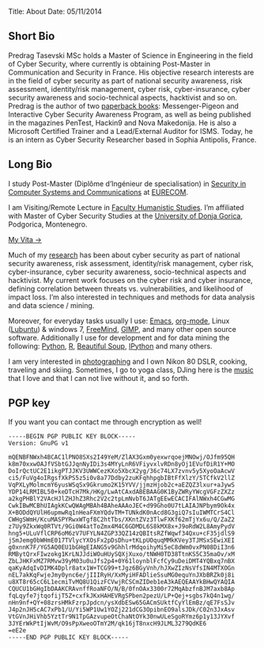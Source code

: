 Title: About
Date: 05/11/2014

## Short Bio

Predrag Tasevski MSc holds a Master of Science in Engineering in the field of Cyber Security, where currently is obtaining Post-Master in Communication and Security in France. His objective research interests are in the field of cyber security as part of national security awareness, risk assessment, identity/risk management, cyber risk, cyber-insurance, cyber security awareness and socio-technical aspects, hacktivist and so on. Predrag is the author of two [paperback books](/pages/publications.html): Messenger-Pigeon and Interactive Cyber Security Awareness Program, as well as being published in the magazines PenTest, Hackin9 and Nova Makedonija. He is also a Microsoft Certified Trainer and a Lead/External Auditor for ISMS. Today, he is an intern as Cyber Security Researcher based in Sophia Antipolis, France. 

## Long Bio

I study Post-Master (Diplôme d’Ingénieur de specialisation) in [Security in Computer Systems and Communications](http://www.eurecom.fr/en/teaching/post-master-degree/security-computer-systems-and-communications) at [EURECOM](http://www.eurecom.fr/en).

I am Visiting/Remote Lecture in [Faculty Humanistic Studies](http://udgedu.me/hs/master). I’m affiliated with Master of Cyber Security Studies at the [University of Donja Gorica](http://www.udgedu.me/en/#.VFeo6vnF-JE), Podgorica, Montenegro.

[My Vita -&gt;](/pages/cv.html) 

Much of my [research](/pages/publications.html) has been about cyber security as part of national security awareness, risk assessment, identity/risk management, cyber risk, cyber-insurance, cyber security awareness, socio-technical aspects and hacktivist. My current work focuses on the cyber risk and cyber insurance, defining correlation between threats vs. vulnerabilities, and likelihood of impact loss. I’m also interested in techniques and methods for data analysis and data science / mining.

Moreover, for everyday tasks usually I use:
[Emacs](http://www.gnu.org/software/emacs/),
[org-mode](http://orgmode.org/), Linux
([Lubuntu](http://lubuntu.net/)) &amp; windows 7,
[FreeMind](http://freemind.sourceforge.net/wiki/index.php/Main_Page),
[GIMP](http://www.gimp.org/), and many other open
source software. Additionally I use for development and for data
mining the following:
[Python](https://www.python.org/),
[R](http://www.r-project.org/),
[Beautiful Soup](http://www.crummy.com/software/BeautifulSoup/),
[IPython](http://ipython.org/) and many others.

I am very interested in [photographing](/pages/photography.html) and I own
Nikon 80 DSLR, cooking, traveling and skiing. Sometimes, I go to yoga class, DJing here is the [music](http://www.last.fm/user/stepcellwolf) that I love and that I can not live without it, and so forth.

## PGP key

If you want you can contact me through encryption as well!

```
-----BEGIN PGP PUBLIC KEY BLOCK-----
Version: GnuPG v1

mQENBFNWxh4BCAC1lPNO8SXs2I49YeM/ZlAX3Gxm0yexwrqoejMNOwj/OJfm95QH
k8m70xxwOAJfVSbtGJJqnNyIDi3s4MYyLnR6VFiyvxlvRDn8yOj1EVufDiR1Y+MO
DoIrQctUC2E1ikgPTJJKV3UWWCezKXo5XbcX2yg/36c74LX7zvnv5y5XyoOaAcwV
ci5/FuVg4oIRgsfXkPS5z5i0v8a77Ddby2zuKFqhhpgbIBtFfXlzY/5TCfkV2llZ
VqPXLyMolmcmY6yusWSqSx9Gkrumo2K15YVV/jjmzHjob2c+aEZQZ3lxur+aJywS
YDP14LRMIBL50+keDTcH7Mk/HKg/LwAtCAxdABEBAAG0K1ByZWRyYWcgVGFzZXZz
a2kgPHBlY2VAcHJlZHJhZ3Rhc2V2c2tpLmNvbT6JATgEEwECACIFAlNWxh4CGwMG
CwkIBwMCBhUIAgkKCwQWAgMBAh4BAheAAAoJEC+d99Gho0U7tLAIAJNPbym9Ok4x
X+BODdQYUlH6upmwRq1nHeaFXmYQdvTM+TUNkdK0nAcd8G3giQ7sIuIWMTCrS4Cl
CWHgSWmH/KcuMASPYRwxWTgf8C2htTbs/XKntZVz3TlwFXKf62mTjYx6u/Q/ZaZ2
z7Uy9ZkxWq0RTVt/9Gi0W4atToZmx4M4C6GDMDL6S8kMX8x+J9oRdW2L8AmyPydV
hng5+ULuVflCRP6oM6zV7UFYLN4ZGP33QZ14zQBItsRZfWqwf34Qxu+cF35jdlS9
jSmJemg0bWHmE017TVlycYXOsFx2pDsDhu+tKLpUOquqMMkKVey3TJMSxSEwiXEI
g0xnnK7F/YG5AQ0EU1bGHgEIANG5v9GhhlrMdqoihyMi5eC8dWm0vxPN08DiI3n6
RMBytQrxFIwzokg1KrLNJJdiWOuHUySQXjXuxo/tNWH0TD38TtnKS5C35maOv/xM
ZbLJHKFxMZ7RMvw39yM03u0uJfs2p4+0Y61loynblFcfCy9uDeiDMT4YQBxq7nBX
qaKyAdqIvDIMK4Dplr8atx1W+TCG99+tJgz6BGyVnh/hJXwZIzNsVfsIN4MTXOGn
nEL7akKqFwjeJmy0ync6e/jIIIRyH/XxMyiHFADlieSsuMG0equYnJXbBRZk0j8i
u8XT8r65cC6L1ecmiTvMQ8U1QizFCVwjRCSCmZIDeb1eA3kAEQEAAYkBHwQYAQIA
CQUCU1bGHgIbDAAKCRAvnffRoaNFO/N/B/0fnOAx3300r72MqAbzfnBJM7axb8Ap
fqLqyfe7jtqofijT5Z+cxfkJKxHAHEVRgSPben2pezU/LP+Qej+sgbs7kQ4n1wg/
nHn9nf+QY+08zrsHMkFzrpJpdcn/ysXdbESw65GACmSUktfCyYlEmBz/qE7FsSJv
J4p2nJH5cAC7xPb1/U/Yi5WP1Uw1YOZj221dCG3OpibnEO9alsJDk/C02n3JxAsv
VtGVnJHiVhb5YztTr9N1TpGAzvupeOtChaNtOYk30nwULeSgoRYmz6p1y13JYXvf
3JYErWkPtIjWvM/O9sPpXweoOTmY2M/qk16jT8nxcH9JLML3279QdKE6
=eE2e
-----END PGP PUBLIC KEY BLOCK-----

```
